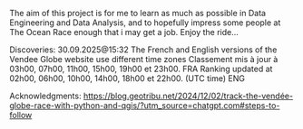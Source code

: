 The aim of this project is for me to learn as much as possible in Data Engineering and Data Analysis, and to hopefully impress some people at The Ocean Race enough that i may get a job. Enjoy the ride...

Discoveries:
30.09.2025@15:32 
The French and English versions of the Vendee Globe website use different time zones
Classement mis à jour à 03h00, 07h00, 11h00, 15h00, 19h00 et 23h00. FRA
Ranking updated at 02h00, 06h00, 10h00, 14h00, 18h00 et 22h00. (UTC time) ENG

Acknowledgments:
https://blog.geotribu.net/2024/12/02/track-the-vendée-globe-race-with-python-and-qgis/?utm_source=chatgpt.com#steps-to-follow
